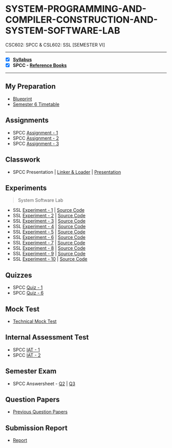 # SYSTEM-PROGRAMMING-AND-COMPILER-CONSTRUCTION-AND-SYSTEM-SOFTWARE-LAB
 CSC602: SPCC & CSL602: SSL [SEMESTER VI]

---
 
 - [X] **[Syllabus](https://github.com/Amey-Thakur/SYSTEM-PROGRAMMING-AND-COMPILER-CONSTRUCTION-AND-SYSTEM-SOFTWARE-LAB/blob/main/Syllabus/TE%20BE%20Comp%20Engg%20CBCGS%20Syllabus.pdf)**
 - [X] **SPCC - [Reference Books](https://github.com/Amey-Thakur/SYSTEM-PROGRAMMING-AND-COMPILER-CONSTRUCTION-AND-SYSTEM-SOFTWARE-LAB/tree/main/Reference%20Books)**

---

## My Preparation
 - [Blueprint](https://github.com/Amey-Thakur/SYSTEM-PROGRAMMING-AND-COMPILER-CONSTRUCTION-AND-SYSTEM-SOFTWARE-LAB/blob/main/Blueprint%20(SPCC).png)
 - [Semester 6 Timetable](https://github.com/Amey-Thakur/SYSTEM-PROGRAMMING-AND-COMPILER-CONSTRUCTION-AND-SYSTEM-SOFTWARE-LAB/blob/main/SEMESTER%20VI.jpeg)

## Assignments
 - SPCC [Assignment - 1](https://github.com/Amey-Thakur/SYSTEM-PROGRAMMING-AND-COMPILER-CONSTRUCTION-AND-SYSTEM-SOFTWARE-LAB/blob/main/Assignments/Amey_B-50_SPCC_Assignment-1.pdf)
 - SPCC [Assignment - 2](https://github.com/Amey-Thakur/SYSTEM-PROGRAMMING-AND-COMPILER-CONSTRUCTION-AND-SYSTEM-SOFTWARE-LAB/blob/main/Assignments/Amey_B-50_SPCC_Assignment-2.pdf)
 - SPCC [Assignment - 3](https://github.com/Amey-Thakur/SYSTEM-PROGRAMMING-AND-COMPILER-CONSTRUCTION-AND-SYSTEM-SOFTWARE-LAB/blob/main/Assignments/Amey_B-50_SPCC_Assignment-3.pdf)

## Classwork
 - SPCC Presentation | [Linker & Loader](https://github.com/Amey-Thakur/SYSTEM-PROGRAMMING-AND-COMPILER-CONSTRUCTION-AND-SYSTEM-SOFTWARE-LAB/blob/main/Classwork/SPCC_PRESENTATION_B-50%2C51%2C58.pdf) | [Presentation](http://dx.doi.org/10.13140/RG.2.2.10804.78729)

## Experiments
 >System Software Lab

 - SSL [Experiment - 1](https://github.com/Amey-Thakur/SYSTEM-PROGRAMMING-AND-COMPILER-CONSTRUCTION-AND-SYSTEM-SOFTWARE-LAB/blob/main/Experiments/Amey_B-50_SPCC_Lab_Experiment-1.pdf) | [Source Code](https://github.com/Amey-Thakur/SYSTEM-PROGRAMMING-AND-COMPILER-CONSTRUCTION-AND-SYSTEM-SOFTWARE-LAB/tree/main/Experiments/Programs/SPCC-1)
 - SSL [Experiment - 2](https://github.com/Amey-Thakur/SYSTEM-PROGRAMMING-AND-COMPILER-CONSTRUCTION-AND-SYSTEM-SOFTWARE-LAB/blob/main/Experiments/Amey_B-50_SPCC_Lab_Experiment-2.pdf) | [Source Code](https://github.com/Amey-Thakur/SYSTEM-PROGRAMMING-AND-COMPILER-CONSTRUCTION-AND-SYSTEM-SOFTWARE-LAB/tree/main/Experiments/Programs/SPCC-2)
 - SSL [Experiment - 3](https://github.com/Amey-Thakur/SYSTEM-PROGRAMMING-AND-COMPILER-CONSTRUCTION-AND-SYSTEM-SOFTWARE-LAB/blob/main/Experiments/Amey_B-50_SPCC_Lab_Experiment-3.pdf) | [Source Code](https://github.com/Amey-Thakur/SYSTEM-PROGRAMMING-AND-COMPILER-CONSTRUCTION-AND-SYSTEM-SOFTWARE-LAB/tree/main/Experiments/Programs/SPCC-3)
 - SSL [Experiment - 4](https://github.com/Amey-Thakur/SYSTEM-PROGRAMMING-AND-COMPILER-CONSTRUCTION-AND-SYSTEM-SOFTWARE-LAB/blob/main/Experiments/Amey_B-50_SPCC_Lab_Experiment-4.pdf) | [Source Code](https://github.com/Amey-Thakur/SYSTEM-PROGRAMMING-AND-COMPILER-CONSTRUCTION-AND-SYSTEM-SOFTWARE-LAB/tree/main/Experiments/Programs/SPCC-4)
 - SSL [Experiment - 5](https://github.com/Amey-Thakur/SYSTEM-PROGRAMMING-AND-COMPILER-CONSTRUCTION-AND-SYSTEM-SOFTWARE-LAB/blob/main/Experiments/Amey_B-50_SPCC_Lab_Experiment-5.pdf) | [Source Code](https://github.com/Amey-Thakur/SYSTEM-PROGRAMMING-AND-COMPILER-CONSTRUCTION-AND-SYSTEM-SOFTWARE-LAB/tree/main/Experiments/Programs/SPCC-5)
 - SSL [Experiment - 6](https://github.com/Amey-Thakur/SYSTEM-PROGRAMMING-AND-COMPILER-CONSTRUCTION-AND-SYSTEM-SOFTWARE-LAB/blob/main/Experiments/Amey_B-50_SPCC_Lab_Experiment-6.pdf) | [Source Code](https://github.com/Amey-Thakur/SYSTEM-PROGRAMMING-AND-COMPILER-CONSTRUCTION-AND-SYSTEM-SOFTWARE-LAB/tree/main/Experiments/Programs/SPCC-6)
 - SSL [Experiment - 7](https://github.com/Amey-Thakur/SYSTEM-PROGRAMMING-AND-COMPILER-CONSTRUCTION-AND-SYSTEM-SOFTWARE-LAB/blob/main/Experiments/Amey_B-50_SPCC_Lab_Experiment-7.pdf) | [Source Code](https://github.com/Amey-Thakur/SYSTEM-PROGRAMMING-AND-COMPILER-CONSTRUCTION-AND-SYSTEM-SOFTWARE-LAB/tree/main/Experiments/Programs/SPCC-7)
 - SSL [Experiment - 8](https://github.com/Amey-Thakur/SYSTEM-PROGRAMMING-AND-COMPILER-CONSTRUCTION-AND-SYSTEM-SOFTWARE-LAB/blob/main/Experiments/Amey_B-50_SPCC_Lab_Experiment-8.pdf) | [Source Code](https://github.com/Amey-Thakur/SYSTEM-PROGRAMMING-AND-COMPILER-CONSTRUCTION-AND-SYSTEM-SOFTWARE-LAB/tree/main/Experiments/Programs/SPCC-8)
 - SSL [Experiment - 9](https://github.com/Amey-Thakur/SYSTEM-PROGRAMMING-AND-COMPILER-CONSTRUCTION-AND-SYSTEM-SOFTWARE-LAB/blob/main/Experiments/Amey_B-50_SPCC_Lab_Experiment-9.pdf) | [Source Code](https://github.com/Amey-Thakur/SYSTEM-PROGRAMMING-AND-COMPILER-CONSTRUCTION-AND-SYSTEM-SOFTWARE-LAB/tree/main/Experiments/Programs/SPCC-9)
 - SSL [Experiment - 10](https://github.com/Amey-Thakur/SYSTEM-PROGRAMMING-AND-COMPILER-CONSTRUCTION-AND-SYSTEM-SOFTWARE-LAB/tree/main/Experiments/Programs/SPCC-10) | [Source Code](https://github.com/Amey-Thakur/SYSTEM-PROGRAMMING-AND-COMPILER-CONSTRUCTION-AND-SYSTEM-SOFTWARE-LAB/tree/main/Experiments/Programs/SPCC-10)

## Quizzes
 - SPCC [Quiz - 1](https://github.com/Amey-Thakur/SYSTEM-PROGRAMMING-AND-COMPILER-CONSTRUCTION-AND-SYSTEM-SOFTWARE-LAB/blob/main/Quizzes/Quiz%201%20-%20TE%20SPCC.pdf)
 - SPCC [Quiz - 6](https://github.com/Amey-Thakur/SYSTEM-PROGRAMMING-AND-COMPILER-CONSTRUCTION-AND-SYSTEM-SOFTWARE-LAB/blob/main/Quizzes/Quiz%206%20-%20TE%20SPCC.pdf)

## Mock Test
 - [Technical Mock Test](https://github.com/Amey-Thakur/SYSTEM-PROGRAMMING-AND-COMPILER-CONSTRUCTION-AND-SYSTEM-SOFTWARE-LAB/blob/main/Technical%20Mock%20Test-%20For%20Terna%20Engineering%20College%20by%20Campus%20Corners!.pdf)

## Internal Assessment Test
 - SPCC [IAT - 1](https://github.com/Amey-Thakur/SYSTEM-PROGRAMMING-AND-COMPILER-CONSTRUCTION-AND-SYSTEM-SOFTWARE-LAB/blob/main/Internal%20Assessment%20Test/Amey_B-50_SPCC_IAT-1.pdf)
 - SPCC [IAT - 2](https://github.com/Amey-Thakur/SYSTEM-PROGRAMMING-AND-COMPILER-CONSTRUCTION-AND-SYSTEM-SOFTWARE-LAB/blob/main/Internal%20Assessment%20Test/AMEY_B-50_SPCC_IAT-2.pdf)

## Semester Exam
 - SPCC Answersheet - [Q2](https://github.com/Amey-Thakur/SYSTEM-PROGRAMMING-AND-COMPILER-CONSTRUCTION-AND-SYSTEM-SOFTWARE-LAB/blob/main/Semester%20Exam/Q2_61021145_SPCC.pdf) | [Q3](https://github.com/Amey-Thakur/SYSTEM-PROGRAMMING-AND-COMPILER-CONSTRUCTION-AND-SYSTEM-SOFTWARE-LAB/blob/main/Semester%20Exam/Q3_61021145_SPCC.pdf)

## Question Papers
 - [Previous Question Papers](https://github.com/Amey-Thakur/SYSTEM-PROGRAMMING-AND-COMPILER-CONSTRUCTION-AND-SYSTEM-SOFTWARE-LAB/tree/main/Question%20Papers)

## Submission Report
 - [Report](https://github.com/Amey-Thakur/SYSTEM-PROGRAMMING-AND-COMPILER-CONSTRUCTION-AND-SYSTEM-SOFTWARE-LAB/blob/main/Submission%20Report/Amey_B-50_SPCC_Term_Work_Submission_Report.pdf)
